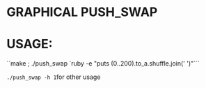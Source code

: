 GRAPHICAL PUSH_SWAP
============================
# **USAGE:**
``make ; ./push_swap `ruby -e "puts (0..200).to_a.shuffle.join(' ')"```

``./push_swap -h 1``for other usage
